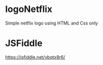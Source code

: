 # logoNetflix

Simple netflix logo using HTML and Css only

# JSFiddle
https://jsfiddle.net/ybqtx8r6/
